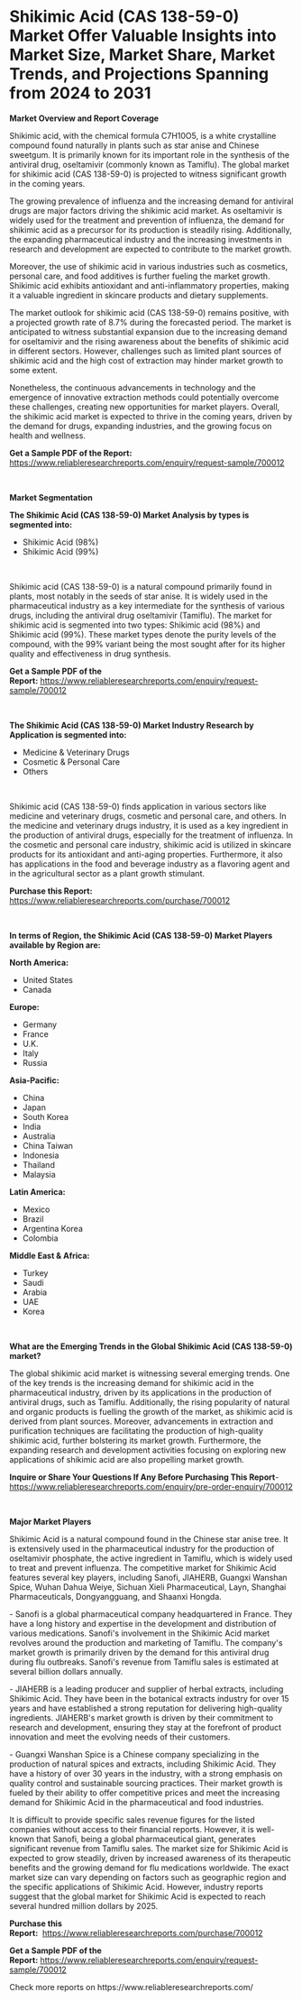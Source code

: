 <p><h1>Shikimic Acid (CAS 138-59-0) Market Offer Valuable Insights into Market Size, Market Share, Market Trends, and Projections Spanning from 2024 to 2031</h1></p><p><strong>Market Overview and Report Coverage</strong></p>
<p><p>Shikimic acid, with the chemical formula C7H10O5, is a white crystalline compound found naturally in plants such as star anise and Chinese sweetgum. It is primarily known for its important role in the synthesis of the antiviral drug, oseltamivir (commonly known as Tamiflu). The global market for shikimic acid (CAS 138-59-0) is projected to witness significant growth in the coming years.</p><p>The growing prevalence of influenza and the increasing demand for antiviral drugs are major factors driving the shikimic acid market. As oseltamivir is widely used for the treatment and prevention of influenza, the demand for shikimic acid as a precursor for its production is steadily rising. Additionally, the expanding pharmaceutical industry and the increasing investments in research and development are expected to contribute to the market growth.</p><p>Moreover, the use of shikimic acid in various industries such as cosmetics, personal care, and food additives is further fueling the market growth. Shikimic acid exhibits antioxidant and anti-inflammatory properties, making it a valuable ingredient in skincare products and dietary supplements.</p><p>The market outlook for shikimic acid (CAS 138-59-0) remains positive, with a projected growth rate of 8.7% during the forecasted period. The market is anticipated to witness substantial expansion due to the increasing demand for oseltamivir and the rising awareness about the benefits of shikimic acid in different sectors. However, challenges such as limited plant sources of shikimic acid and the high cost of extraction may hinder market growth to some extent.</p><p>Nonetheless, the continuous advancements in technology and the emergence of innovative extraction methods could potentially overcome these challenges, creating new opportunities for market players. Overall, the shikimic acid market is expected to thrive in the coming years, driven by the demand for drugs, expanding industries, and the growing focus on health and wellness.</p></p>
<p><strong>Get a Sample PDF of the Report:</strong> <a href="https://www.reliableresearchreports.com/enquiry/request-sample/700012">https://www.reliableresearchreports.com/enquiry/request-sample/700012</a></p>
<p>&nbsp;</p>
<p><strong>Market Segmentation</strong></p>
<p><strong>The Shikimic Acid (CAS 138-59-0) Market Analysis by types is segmented into:</strong></p>
<p><ul><li>Shikimic Acid (98%)</li><li>Shikimic Acid (99%)</li></ul></p>
<p>&nbsp;</p>
<p><p>Shikimic acid (CAS 138-59-0) is a natural compound primarily found in plants, most notably in the seeds of star anise. It is widely used in the pharmaceutical industry as a key intermediate for the synthesis of various drugs, including the antiviral drug oseltamivir (Tamiflu). The market for shikimic acid is segmented into two types: Shikimic acid (98%) and Shikimic acid (99%). These market types denote the purity levels of the compound, with the 99% variant being the most sought after for its higher quality and effectiveness in drug synthesis.</p></p>
<p><strong>Get a Sample PDF of the Report:</strong>&nbsp;<a href="https://www.reliableresearchreports.com/enquiry/request-sample/700012">https://www.reliableresearchreports.com/enquiry/request-sample/700012</a></p>
<p>&nbsp;</p>
<p><strong>The Shikimic Acid (CAS 138-59-0) Market Industry Research by Application is segmented into:</strong></p>
<p><ul><li>Medicine & Veterinary Drugs</li><li>Cosmetic & Personal Care</li><li>Others</li></ul></p>
<p>&nbsp;</p>
<p><p>Shikimic acid (CAS 138-59-0) finds application in various sectors like medicine and veterinary drugs, cosmetic and personal care, and others. In the medicine and veterinary drugs industry, it is used as a key ingredient in the production of antiviral drugs, especially for the treatment of influenza. In the cosmetic and personal care industry, shikimic acid is utilized in skincare products for its antioxidant and anti-aging properties. Furthermore, it also has applications in the food and beverage industry as a flavoring agent and in the agricultural sector as a plant growth stimulant.</p></p>
<p><strong>Purchase this Report:</strong>&nbsp; <a href="https://www.reliableresearchreports.com/purchase/700012">https://www.reliableresearchreports.com/purchase/700012</a></p>
<p>&nbsp;</p>
<p><strong>In terms of Region, the Shikimic Acid (CAS 138-59-0) Market Players available by Region are:</strong></p>
<p>
    <p> <strong> North America: </strong>
        <ul>
            <li>United States</li>
            <li>Canada</li>
        </ul>
        </p> 
    <p> <strong> Europe: </strong>
        <ul>
            <li>Germany</li>
            <li>France</li>
            <li>U.K.</li>
            <li>Italy</li>
            <li>Russia</li>
        </ul>
        </p> 
    <p> <strong> Asia-Pacific: </strong>
        <ul>
            <li>China</li>
            <li>Japan</li>
            <li>South Korea</li>
            <li>India</li>
            <li>Australia</li>
            <li>China Taiwan</li>
            <li>Indonesia</li>
            <li>Thailand</li>
            <li>Malaysia</li>
        </ul>
        </p> 
    <p> <strong> Latin America: </strong>
        <ul>
            <li>Mexico</li>
            <li>Brazil</li>
            <li>Argentina Korea</li>
            <li>Colombia</li>
        </ul>
        </p> 
    <p> <strong> Middle East & Africa: </strong>
        <ul>
            <li>Turkey</li>
            <li>Saudi</li>
            <li>Arabia</li>
            <li>UAE</li>
            <li>Korea</li>
        </ul>
    </p>
    </p>
<p>&nbsp;</p>
<p><strong>What are the Emerging Trends in the Global Shikimic Acid (CAS 138-59-0) market?</strong></p>
<p><p>The global shikimic acid market is witnessing several emerging trends. One of the key trends is the increasing demand for shikimic acid in the pharmaceutical industry, driven by its applications in the production of antiviral drugs, such as Tamiflu. Additionally, the rising popularity of natural and organic products is fuelling the growth of the market, as shikimic acid is derived from plant sources. Moreover, advancements in extraction and purification techniques are facilitating the production of high-quality shikimic acid, further bolstering its market growth. Furthermore, the expanding research and development activities focusing on exploring new applications of shikimic acid are also propelling market growth.</p></p>
<p><strong>Inquire or Share Your Questions If Any Before Purchasing This Report</strong>- <a href="https://www.reliableresearchreports.com/enquiry/pre-order-enquiry/700012">https://www.reliableresearchreports.com/enquiry/pre-order-enquiry/700012</a></p>
<p>&nbsp;</p>
<p><strong>Major Market Players</strong></p>
<p><p>Shikimic Acid is a natural compound found in the Chinese star anise tree. It is extensively used in the pharmaceutical industry for the production of oseltamivir phosphate, the active ingredient in Tamiflu, which is widely used to treat and prevent influenza. The competitive market for Shikimic Acid features several key players, including Sanofi, JIAHERB, Guangxi Wanshan Spice, Wuhan Dahua Weiye, Sichuan Xieli Pharmaceutical, Layn, Shanghai Pharmaceuticals, Dongyangguang, and Shaanxi Hongda.</p><p>- Sanofi is a global pharmaceutical company headquartered in France. They have a long history and expertise in the development and distribution of various medications. Sanofi's involvement in the Shikimic Acid market revolves around the production and marketing of Tamiflu. The company's market growth is primarily driven by the demand for this antiviral drug during flu outbreaks. Sanofi's revenue from Tamiflu sales is estimated at several billion dollars annually.</p><p>- JIAHERB is a leading producer and supplier of herbal extracts, including Shikimic Acid. They have been in the botanical extracts industry for over 15 years and have established a strong reputation for delivering high-quality ingredients. JIAHERB's market growth is driven by their commitment to research and development, ensuring they stay at the forefront of product innovation and meet the evolving needs of their customers.</p><p>- Guangxi Wanshan Spice is a Chinese company specializing in the production of natural spices and extracts, including Shikimic Acid. They have a history of over 30 years in the industry, with a strong emphasis on quality control and sustainable sourcing practices. Their market growth is fueled by their ability to offer competitive prices and meet the increasing demand for Shikimic Acid in the pharmaceutical and food industries.</p><p>It is difficult to provide specific sales revenue figures for the listed companies without access to their financial reports. However, it is well-known that Sanofi, being a global pharmaceutical giant, generates significant revenue from Tamiflu sales. The market size for Shikimic Acid is expected to grow steadily, driven by increased awareness of its therapeutic benefits and the growing demand for flu medications worldwide. The exact market size can vary depending on factors such as geographic region and the specific applications of Shikimic Acid. However, industry reports suggest that the global market for Shikimic Acid is expected to reach several hundred million dollars by 2025.</p></p>
<p><strong>Purchase this Report:</strong>&nbsp;&nbsp;<a href="https://www.reliableresearchreports.com/purchase/700012">https://www.reliableresearchreports.com/purchase/700012</a></p>
<p></p>
<p><strong>Get a Sample PDF of the Report:</strong>&nbsp;<a href="https://www.reliableresearchreports.com/enquiry/request-sample/700012">https://www.reliableresearchreports.com/enquiry/request-sample/700012</a></p>
<p>Check more reports on https://www.reliableresearchreports.com/</p>